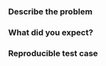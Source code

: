 ### Describe the problem

<!--- What happened? What are you seeing? How did you arrive here? -->

### What did you expect?

<!--- How would you like this to work instead? -->

### Reproducible test case

<!--- Insert a URL to your test case on StackBlitz.com  -->

<!--- Describe any details about the test case that we need to know like "whatever you do, don't click the red button" -->

